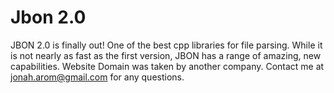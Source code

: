 # Jbon 2.0

JBON 2.0 is finally out! One of the best cpp libraries for file parsing. While it is not nearly as fast as the first version, JBON has a range of amazing, new capabilities. Website Domain was taken by another company. Contact me at jonah.arom@gmail.com for any questions.
